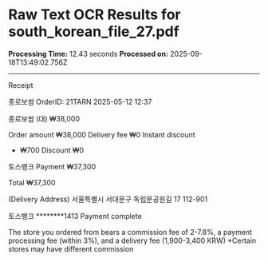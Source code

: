 # Raw Text OCR Results for south_korean_file_27.pdf

**Processing Time:** 12.43 seconds
**Processed on:** 2025-09-18T13:49:02.756Z

---

Receipt

종로보쌈
OrderID: 21TARN
2025-05-12 12:37

종로보쌈 (대)
₩38,000

Order amount
₩38,000
Delivery fee
₩0
Instant discount
- ₩700
Discount
₩0

토스뱅크 Payment
₩37,300

Total
₩37,300

(Delivery Address) 서울특별시 서대문구
독립문공원길 17 112-901

토스뱅크 ********1413 Payment complete

The store you ordered from bears a commission
fee of 2-7.8%, a payment processing fee (within
3%), and a delivery fee (1,900-3,400 KRW)
*Certain stores may have different commission
